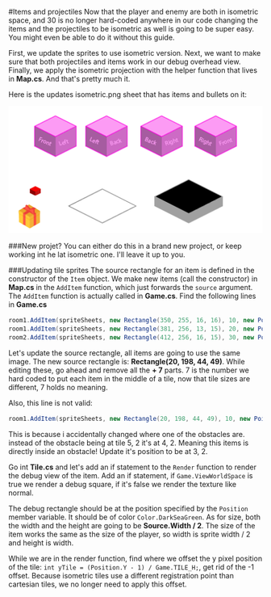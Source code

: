 #Items and projectiles
Now that the player and enemy are both in isometric space, and 30 is no longer hard-coded anywhere in our code changing the items and the projectiles to be isometric as well is going to be super easy. You might even be able to do it without this guide.

First, we update the sprites to use isometric version. Next, we want to make sure that both projectiles and items work in our debug overhead view. Finally, we apply the isometric projection with the helper function that lives in **Map.cs**. And that's pretty much it.

Here is the updates isometric.png sheet that has items and bullets on it:

![ITEMS](Images/isometric_items.png)

###New projet?
You can either do this in a brand new project, or keep working int he lat isometric one. I'll leave it up to you.

###Updating tile sprites
The source rectangle for an item is defined in the constructor of the ```Item``` object. We make new items (call the constructor) in **Map.cs** in the ```AddItem``` function, which just forwards the ```source``` argument. The ```AddItem``` function is actually called in **Game.cs**. Find the following lines in **Game.cs**

```cs
room1.AddItem(spriteSheets, new Rectangle(350, 255, 16, 16), 10, new Point(4 * TILE_W + 7, 2 * TILE_H + 7));
room1.AddItem(spriteSheets, new Rectangle(381, 256, 13, 15), 20, new Point(5 * TILE_W + 7, 4 * TILE_H + 7));
room2.AddItem(spriteSheets, new Rectangle(412, 256, 16, 15), 30, new Point(4 * TILE_W + 7, 2 * TILE_H + 7));
```

Let's update the source rectangle, all items are going to use the same image. The new source rectangle is: **Rectangle(20, 198, 44, 49)**. While editing these, go ahead and remove all the **+ 7** parts. 7 is the number we hard coded to put each item in the middle of a tile, now that tile sizes are different, 7 holds no meaning.

Also, this line is not valid:

```cs
room1.AddItem(spriteSheets, new Rectangle(20, 198, 44, 49), 10, new Point(4 * TILE_W, 2 * TILE_H));
```

This is because i accidentally changed where one of the obstacles are. instead of the obstacle being at tile 5, 2 it's at 4, 2. Meaning this items is directly inside an obstacle! Update it's position to be at 3, 2.

Go int **Tile.cs** and let's add an if statement to the ```Render``` function to render the debug view of the item. Add an if statement, if ```Game.ViewWorldSpace``` is true we render a debug square, if it's false we render the texture like normal.

The debug rectangle should be at the position specified by the ```Position``` member variable. It should be of color ```Color.DarkSeaGreen```. As for size, both the width and the height are going to be **Source.Width / 2**. The size of the item works the same as the size of the player, so width is sprite width / 2 and height is width.

While we are in the render function, find where we offset the y pixel position of the tile: ```int yTile = (Position.Y - 1) / Game.TILE_H;```, get rid of the -1 offset. Because isometric tiles use a different registration point than cartesian tiles, we no longer need to apply this offset.